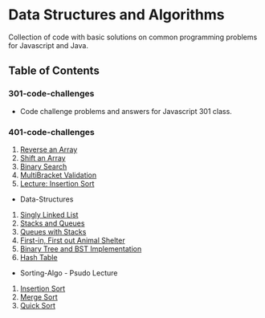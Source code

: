 # Data Structures and Algorithms
Collection of code with basic solutions on common programming problems for Javascript and Java.

## Table of Contents

### 301-code-challenges
* Code challenge problems and answers for Javascript 301 class.

### 401-code-challenges
1. [Reverse an Array](https://github.com/idothestamping/data-structures-and-algorithms/blob/master/401-code-challenges/documents/ArrayReverse.md)
2. [Shift an Array](https://github.com/idothestamping/data-structures-and-algorithms/blob/master/401-code-challenges/documents/ArrayShift.md)
3. [Binary Search](https://github.com/idothestamping/data-structures-and-algorithms/blob/master/401-code-challenges/documents/BinarySearch.md)
4. [MultiBracket Validation](https://github.com/idothestamping/data-structures-and-algorithms/blob/master/401-code-challenges/documents/MultiBracketValidation.md)
5. [Lecture: Insertion Sort](https://github.com/idothestamping/data-structures-and-algorithms/blob/master/Data-Structures/documents/LECTURE-NOTES.md)

* Data-Structures
1. [Singly Linked List](https://github.com/idothestamping/data-structures-and-algorithms/blob/master/Data-Structures/documents/LinkedList.md)
2. [Stacks and Queues](https://github.com/idothestamping/data-structures-and-algorithms/blob/master/Data-Structures/documents/StackAndQueues.md)
3. [Queues with Stacks](https://github.com/idothestamping/data-structures-and-algorithms/blob/master/Data-Structures/documents/QueuesWithStacks.md)
4. [First-in, First out Animal Shelter](https://github.com/idothestamping/data-structures-and-algorithms/blob/master/Data-Structures/documents/FifoAnimalShelter.md)
5. [Binary Tree and BST Implementation](https://github.com/idothestamping/data-structures-and-algorithms/blob/master/Data-Structures/documents/Tree.md)
6. [Hash Table](https://github.com/idothestamping/data-structures-and-algorithms/blob/master/Data-Structures/documents/HashTable.md)

* Sorting-Algo - Psudo Lecture
1. [Insertion Sort](https://github.com/idothestamping/data-structures-and-algorithms/blob/master/Data-Structures/documents/InsertionSort.md)
2. [Merge Sort](https://github.com/idothestamping/data-structures-and-algorithms/blob/master/Data-Structures/documents/MergeSort.md)
3. [Quick Sort](https://github.com/idothestamping/data-structures-and-algorithms/blob/master/Data-Structures/documents/QuickSort.md)